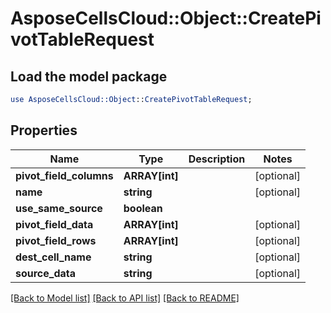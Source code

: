 # AsposeCellsCloud::Object::CreatePivotTableRequest

## Load the model package
```perl
use AsposeCellsCloud::Object::CreatePivotTableRequest;
```

## Properties
Name | Type | Description | Notes
------------ | ------------- | ------------- | -------------
**pivot_field_columns** | **ARRAY[int]** |  | [optional] 
**name** | **string** |  | [optional] 
**use_same_source** | **boolean** |  | 
**pivot_field_data** | **ARRAY[int]** |  | [optional] 
**pivot_field_rows** | **ARRAY[int]** |  | [optional] 
**dest_cell_name** | **string** |  | [optional] 
**source_data** | **string** |  | [optional] 

[[Back to Model list]](../README.md#documentation-for-models) [[Back to API list]](../README.md#documentation-for-api-endpoints) [[Back to README]](../README.md)


